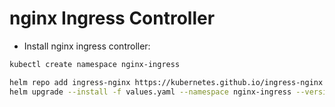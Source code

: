 # nginx Ingress Controller

* Install nginx ingress controller:

```sh
kubectl create namespace nginx-ingress
```

```sh
helm repo add ingress-nginx https://kubernetes.github.io/ingress-nginx
helm upgrade --install -f values.yaml --namespace nginx-ingress --version 1.33.0 nginx-ingress ingress-nginx/ingress-nginx
```
